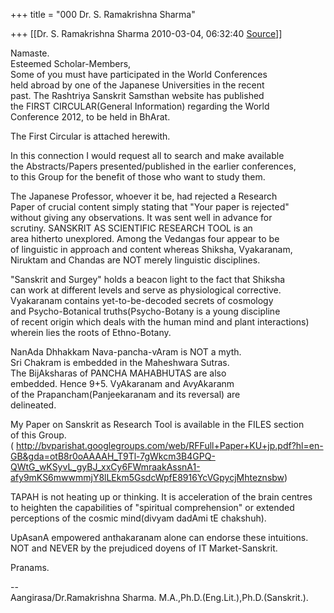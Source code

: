 +++
title = "000 Dr. S. Ramakrishna Sharma"

+++
[[Dr. S. Ramakrishna Sharma	2010-03-04, 06:32:40 [Source](https://groups.google.com/g/bvparishat/c/J3v7fr1sa5o)]]



Namaste.  
Esteemed Scholar-Members,  
Some of you must have participated in the World Conferences  
held abroad by one of the Japanese Universities in the recent  
past. The Rashtriya Sanskrit Samsthan website has published  
the FIRST CIRCULAR(General Information) regarding the World  
Conference 2012, to be held in BhArat.  
  
The First Circular is attached herewith.  
  
In this connection I would request all to search and make available  
the Abstracts/Papers presented/published in the earlier conferences,  
to this Group for the benefit of those who want to study them.  
  
The Japanese Professor, whoever it be, had rejected a Research  
Paper of crucial content simply stating that "Your paper is rejected"  
without giving any observations. It was sent well in advance for  
scrutiny. SANSKRIT AS SCIENTIFIC RESEARCH TOOL is an  
area hitherto unexplored. Among the Vedangas four appear to be  
of linguistic in approach and content whereas Shiksha, Vyakaranam,  
Niruktam and Chandas are NOT merely linguistic disciplines.  
  
"Sanskrit and Surgey" holds a beacon light to the fact that Shiksha  
can work at different levels and serve as physiological corrective.  
Vyakaranam contains yet-to-be-decoded secrets of cosmology  
and Psycho-Botanical truths(Psycho-Botany is a young discipline  
of recent origin which deals with the human mind and plant interactions)  
wherein lies the roots of Ethno-Botany.  
  
NanAda Dhhakkam Nava-pancha-vAram is NOT a myth.  
Sri Chakram is embedded in the Maheshwara Sutras.  
The BijAksharas of PANCHA MAHABHUTAS are also  
embedded. Hence 9+5. VyAkaranam and AvyAkaranm  
of the Prapancham(Panjeekaranam and its reversal) are  
delineated.  
  
My Paper on Sanskrit as Research Tool is available in the FILES section  
of this Group.  
( <http://bvparishat.googlegroups.com/web/RFFull+Paper+KU+jp.pdf?hl=en-GB&gda=otB8r0oAAAAH_T9Tl-7gWkcm3B4GPQ-QWtG_wKSyvL_gyBJ_xxCy6FWmraakAssnA1-afy9mKS6mwwmmjY8lLEkm5GsdcWpfE8916YcVGpycjMhteznsbw>)  
  
TAPAH is not heating up or thinking. It is acceleration of the brain centres  
to heighten the capabilities of "spiritual comprehension" or extended  
perceptions of the cosmic mind(divyam dadAmi tE chakshuh).  
  
UpAsanA empowered anthakaranam alone can endorse these intuitions.  
NOT and NEVER by the prejudiced doyens of IT Market-Sanskrit.  
  
Pranams.  
  
  
  
  
--  
Aangirasa/Dr.Ramakrishna Sharma. M.A.,Ph.D.(Eng.Lit.),Ph.D.(Sanskrit.).  

